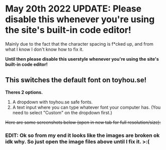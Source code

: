 <h1><b>May 20th 2022 UPDATE:</b> Please disable this whenever you're using the site's built-in code editor!</h1>
<p>Mainly due to the fact that the character spacing is f*cked up, and from what I know I don't know how to fix it.</p>
<p><b>Until then please disable this userstyle whenever you're using the site's built-in code editor!</b></p>

<h2>This switches the default font on toyhou.se!</h2>

<b>Theres 2 options.</b>

1. A dropdown with toyhou.se safe fonts.
2. A text input where you can type whatever font your computer has. (You need to select "Custom" on the dropdown first.)

<s>Here are some screenshots below (open in new tab for full resolution/size):</s>

<h3>EDIT: Ok so from my end it looks like the images are broken ok idk why. So just open the image files above until I fix it. >:( </h3>
